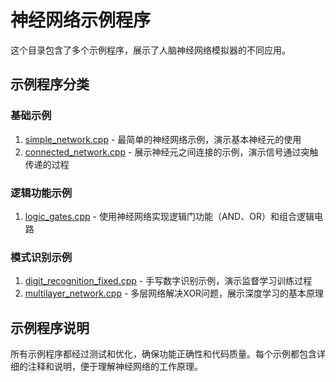 # 神经网络示例程序

这个目录包含了多个示例程序，展示了人脑神经网络模拟器的不同应用。

## 示例程序分类

### 基础示例
1. [simple_network.cpp](file:///Users/kuangzhenfeng/app/demo/examples/simple_network.cpp) - 最简单的神经网络示例，演示基本神经元的使用
2. [connected_network.cpp](file:///Users/kuangzhenfeng/app/demo/examples/connected_network.cpp) - 展示神经元之间连接的示例，演示信号通过突触传递的过程

### 逻辑功能示例
1. [logic_gates.cpp](file:///Users/kuangzhenfeng/app/demo/examples/logic_gates.cpp) - 使用神经网络实现逻辑门功能（AND、OR）和组合逻辑电路

### 模式识别示例
1. [digit_recognition_fixed.cpp](file:///Users/kuangzhenfeng/app/demo/examples/digit_recognition_fixed.cpp) - 手写数字识别示例，演示监督学习训练过程
2. [multilayer_network.cpp](file:///Users/kuangzhenfeng/app/demo/examples/multilayer_network.cpp) - 多层网络解决XOR问题，展示深度学习的基本原理

## 示例程序说明

所有示例程序都经过测试和优化，确保功能正确性和代码质量。每个示例都包含详细的注释和说明，便于理解神经网络的工作原理。